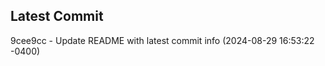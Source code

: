 
## Latest Commit
9cee9cc - Update README with latest commit info (2024-08-29 16:53:22 -0400) <Yunxi-Zhou>
